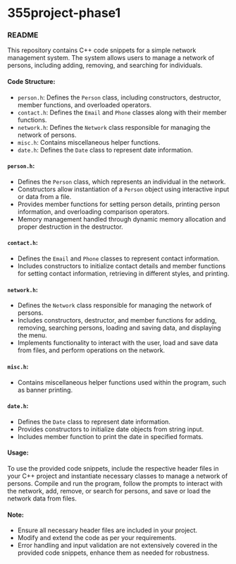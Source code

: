 # 355project-phase1

### README

This repository contains C++ code snippets for a simple network management system. The system allows users to manage a network of persons, including adding, removing, and searching for individuals. 

#### Code Structure:

- `person.h`: Defines the `Person` class, including constructors, destructor, member functions, and overloaded operators.
- `contact.h`: Defines the `Email` and `Phone` classes along with their member functions.
- `network.h`: Defines the `Network` class responsible for managing the network of persons.
- `misc.h`: Contains miscellaneous helper functions.
- `date.h`: Defines the `Date` class to represent date information.

#### `person.h`:

- Defines the `Person` class, which represents an individual in the network.
- Constructors allow instantiation of a `Person` object using interactive input or data from a file.
- Provides member functions for setting person details, printing person information, and overloading comparison operators.
- Memory management handled through dynamic memory allocation and proper destruction in the destructor.

#### `contact.h`:

- Defines the `Email` and `Phone` classes to represent contact information.
- Includes constructors to initialize contact details and member functions for setting contact information, retrieving in different styles, and printing.

#### `network.h`:

- Defines the `Network` class responsible for managing the network of persons.
- Includes constructors, destructor, and member functions for adding, removing, searching persons, loading and saving data, and displaying the menu.
- Implements functionality to interact with the user, load and save data from files, and perform operations on the network.

#### `misc.h`:

- Contains miscellaneous helper functions used within the program, such as banner printing.

#### `date.h`:

- Defines the `Date` class to represent date information.
- Provides constructors to initialize date objects from string input.
- Includes member function to print the date in specified formats.

#### Usage:

To use the provided code snippets, include the respective header files in your C++ project and instantiate necessary classes to manage a network of persons. Compile and run the program, follow the prompts to interact with the network, add, remove, or search for persons, and save or load the network data from files.

#### Note:

- Ensure all necessary header files are included in your project.
- Modify and extend the code as per your requirements.
- Error handling and input validation are not extensively covered in the provided code snippets, enhance them as needed for robustness.
